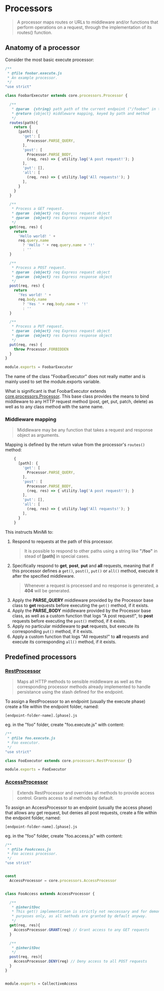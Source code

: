 
# Processors

> A processor maps routes or URLs to middleware and/or functions that perform
operations on a request, through the implementation of its routes() function.


## Anatomy of a processor

Consider the most basic execute processor:

```js
/**
 * @file foobar.execute.js
 * An example processor.
 */
"use strict"

class FoobarExecutor extends core.processors.Processor {

  /**
   * @param  {string} path path of the current endpoint ("/foobar" in this case).
   * @return {object} middleware mapping, keyed by path and method
   */
  routes(path){
    return {
      [path]: {
        'get': [
          Processor.PARSE_QUERY,
        ],
        'post': [
          Processor.PARSE_BODY,
          (req, res) => { utility.log('A post request!'); }
        ],
        'put': [],
        'all': [
          (req, res) => { utility.log('All requests!'); }
        ],
      }
    }
  }

  /**
   * Process a GET request.
   * @param  {object} req Express request object
   * @param  {object} res Express response object
   */
  get(req, res) {
    return
      'Hello world! ' +
      req.query.name
        ? 'Hello ' + req.query.name + '!'
        : ''
  }

  /**
   * Process a POST request.
   * @param  {object} req Express request object
   * @param  {object} res Express response object
   */
  post(req, res) {
    return
      'Yes world! ' +
      req.body.name
        ? 'Yes ' + req.body.name + '!'
        : ''
  }

  /**
   * Process a PUT request.
   * @param  {object} req Express request object
   * @param  {object} res Express response object
   */
  put(req, res) {
    throw Processor.FORBIDDEN
  }
}

module.exports = FoobarExecutor
```

The name of the class "FoobarExecutor" does not really matter and is mainly used
to set the module.exports variable.

What is significant is that FoobarExecutor extends
[core.processors.Processor](../base/processors/Processor.js). This base class
provides the means to bind middleware to any HTTP request method (post, get,
put, patch, delete) as well as to any class method with the same name.

### Middleware mapping

>  Middleware may be any function that takes a request and response object as arguments.

Mapping is defined by the return value from the processor's `routes()` method:
```js
    {
      [path]: {
        'get': [
          Processor.PARSE_QUERY,
        ],
        'post': [
          Processor.PARSE_BODY,
          (req, res) => { utility.log('A post request!'); }
        ],
        'put': [],
        'all': [
          (req, res) => { utility.log('All requests!'); }
        ],
      }
    }
```
This instructs MiniMi to:
1. Respond to requests at the path of this processor.
   > It is possible to respond to other paths using a string like **"/foo"** in
   stead of **[path]** in special cases.
1. Specifically respond to **get**, **post**, **put** and **all** requests,
   meaning that if this processor defines a `get()`, `post()`, `put()` or
   `all()` method, execute it after the specified middleware.
   >Whenever a request is processed and no response is generated, a **404** will
   be generated.
1. Apply the **PARSE_QUERY** middleware provided by the Processor base class to
   **get** requests before executing the `get()` method, if it exists.
1. Apply the **PARSE_BODY** middleware provided by the Processor base class, as
   well as a custom function that logs "A post request!", to **post**
   requests before executing the `post()` method, if it exists.
1. Apply no particular middleware to **put** requests, but execute its
   corresponding `put()` method, if it exists.
1. Apply a custom function that logs "All requests!" to **all** requests and
   execute its corresponding `all()` method, if it exists.

## Predefined processors


### [RestProcessor](../base/processors/RestProcessor.js)

> Maps all HTTP methods to sensible middleware as well as the corresponding
processor methods already implemented to handle persistance using the stash
defined for the endpoint.

To assign a RestProcessor to an endpoint (usually the execute phase) create a
file within the endpoint folder, named:

```[endpoint-folder-name].[phase].js```

eg. in the "foo" folder, create "foo.execute.js" with content:

```js
/**
 * @file foo.execute.js
 * Foo executor.
 */
"use strict"

class FooExecutor extends core.processors.RestProcessor {}

module.exports = FooExecutor
```

### [AccessProcessor](../base/processors/AccessProcessor.js)

> Extends RestProcessor and overrides all methods to provide access control.
Grants access to al methods by default.

To assign an AccessProcessor to an endpoint (usually the access phase) that
allows any get request, but denies all post requests, create a file within the
endpoint folder, named:

```[endpoint-folder-name].[phase].js```

eg. in the "foo" folder, create "foo.access.js" with content:

```js
/**
 * @file FooAccess.js
 * Foo access processor.
 */
"use strict"


const
  AccessProcessor = core.processors.AccessProcessor


class FooAccess extends AccessProcessor {

  /**
   * @inheritDoc
   * This get() implementation is strictly not neccessary and for demonstration
   * purposes only, as all methods are granted by default anyway.
   */
  get(req, res){
    AccessProcessor.GRANT(req) // Grant access to any GET requests
  }

  /**
   * @inheritDoc
   */
  post(req, res){
    AccessProcessor.DENY(req) // Deny access to all POST requests
  }
}


module.exports = CollectiveAccess
